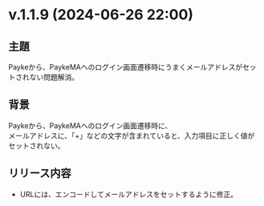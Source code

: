 # v.1.1.9 (2024-06-26 22:00)

## 主題

Paykeから、PaykeMAへのログイン画面遷移時にうまくメールアドレスがセットされない問題解消。

## 背景

Paykeから、PaykeMAへのログイン画面遷移時に、  
メールアドレスに、「+」などの文字が含まれていると、入力項目に正しく値がセットされない。

## リリース内容

- URLには、エンコードしてメールアドレスをセットするように修正。